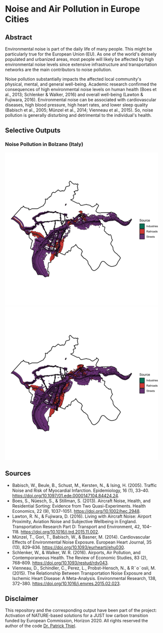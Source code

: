# Noise and Air Pollution in Europe Cities

## Abstract

Environmental noise is part of the daily life of many people. This might be particularly true for the European Union (EU). As one of the world's densely populated and urbanized areas, most people will likely be affected by high environmental noise levels since extensive infrastructure and transportation networks are the main contributors to noise pollution.

Noise pollution substantially impacts the affected local community's physical, mental, and general well-being. Academic research confirmed the consequences of high environmental noise levels on human health (Boes et al., 2013; Schlenker & Walker, 2016) and overall well-being (Lawton & Fujiwara, 2016). Environmental noise can be associated with cardiovascular diseases, high blood pressure, high heart rates, and lower sleep quality (Babisch et al., 2005; Münzel et al., 2014; Vienneau et al., 2015). So, noise pollution is generally disturbing and detrimental to the individual's health.

## Selective Outputs

### Noise Pollution in Bolzano (Italy)
![bolzano-noise-pollution-day](selective_outputs/bolzano_noise_day.png) ![bolzano-noise-pollution-night](selective_outputs/bolzano_noise_night.png)

## Sources

- Babisch, W., Beule, B., Schust, M., Kersten, N., & Ising, H. (2005). Traffic Noise and Risk of Myocardial Infarction. Epidemiology, 16 (1), 33–40. https://doi.org/10.1097/01.ede.0000147104.84424.24.
- Boes, S., Nüesch, S., & Stillman, S. (2013). Aircraft Noise, Health, and Residential Sorting: Evidence from Two Quasi-Experiments. Health Economics, 22 (9), 1037–1051. https://doi.org/10.1002/hec.2948.
- Lawton, R. N., & Fujiwara, D. (2016). Living with Aircraft Noise: Airport Proximity, Aviation Noise and Subjective Wellbeing in England. Transportation Research Part D: Transport and Environment, 42, 104–118. https://doi.org/10.1016/j.trd.2015.11.002.
- Münzel, T., Gori, T., Babisch, W., & Basner, M. (2014). Cardiovascular Effects of Environmental Noise Exposure. European Heart Journal, 35 (13), 829–836. https://doi.org/10.1093/eurheartj/ehu030.
- Schlenker, W., & Walker, W. R. (2016). Airports, Air Pollution, and Contemporaneous Health. The Review of Economic Studies, 83 (2), 768–809. https://doi.org/10.1093/restud/rdv043.
- Vienneau, D., Schindler, C., Perez, L., Probst-Hensch, N., & R¨o¨osli, M. (2015). The Relationship Between Transportation Noise Exposure and Ischemic Heart Disease: A Meta-Analysis. Environmental Research, 138, 372–380. https://doi.org/10.1016/j.envres.2015.02.023.

## Disclaimer
This repository and the corresponding output have been part of the project: Activation of NATURE-based solutions for a JUST low carbon transition funded by European Commission, Horizon 2020. All rights reserved the author of the code [Dr. Patrick Thiel](https://www.rwi-essen.de/rwi/team/person/patrick-thiel).